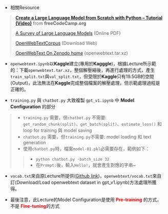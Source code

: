 * 相關Resource
>
> [**Create a Large Language Model from Scratch with Python – Tutorial (Video)**](https://www.youtube.com/watch?v=UU1WVnMk4E8) from **freeCodeCamp.org**
>
> [A Survey of Large Language Models](https://arxiv.org/pdf/2303.18223) (Online PDF)
>
> [OpenWebTextCorpus](https://skylion007.github.io/OpenWebTextCorpus/) (Download Web)
>
> [OpenWebText On Zenodo home](https://zenodo.org/records/3834942) (openwebtext.tar.xz)

* `openwebtext.ipynb`以**Kaggle**建立(專用於**Kagggle**)，根據Lecture所示範的：下載`openwebtext.tar.xz`，整個解壓縮後，再進行處理的方式，產生`train_split.txt`與`val_split.txt`，但受限於**Kaggle**只有19.5GB的空間(Output)，此法無法在**Kaggle**完成整個檔案的解壓處理，但示範處理過程是正確的。

* `training.py` 與 `chatbot.py` 大致複製 `gpt_v1.ipynb` 中 **Model Configuration** 的部分
> 
> * `training.py` 需要，但`chatbot.py` 不需要: `get_random_chunk(split)`、`get_batch(split)`、`estimate_loss()` 和 loop for training 與 model saving
> * `chatbot.py`  需要，但`training.py`不需要: model loading 和 text generation
> * 使用`chatbot.py`時，檔案`model-01.pkl`必需要存在，範例如下：
> >  * `python chatbot.py -batch_size 32`
> >  * 在`Prompt:`後，輸入`Hello!`，就會產生對應的字串~

* `vocab.txt`來自原Lecture所提供([Github link](https://github.com/Infatoshi/fcc-intro-to-llms/blob/main/vocab.txt))，`openwebtext/vocab.txt`來自訂(Download/Load openwebtext dataset in gpt_v1.ipynb)方法處理所獲得。

* 最後注意，此Lecture的Model Configuration是使用 <font color="red">**Pre-training**</font> 的方式，不是 <font color="red">**Fine-tuning**</font>的方式

